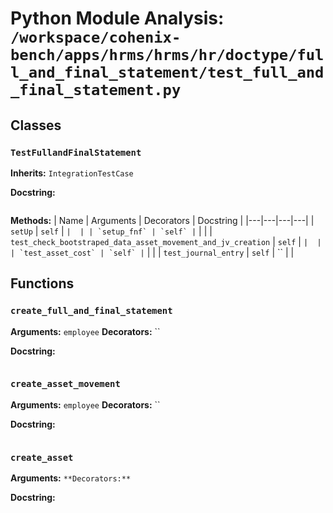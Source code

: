 # Python Module Analysis: `/workspace/cohenix-bench/apps/hrms/hrms/hr/doctype/full_and_final_statement/test_full_and_final_statement.py`

## Classes

### `TestFullandFinalStatement`
**Inherits:** `IntegrationTestCase`


**Docstring:**
```

```

**Methods:**
| Name | Arguments | Decorators | Docstring |
|---|---|---|---|
| `setUp` | `self` | `` |  |
| `setup_fnf` | `self` | `` |  |
| `test_check_bootstraped_data_asset_movement_and_jv_creation` | `self` | `` |  |
| `test_asset_cost` | `self` | `` |  |
| `test_journal_entry` | `self` | `` |  |





## Functions

### `create_full_and_final_statement`
**Arguments:** `employee`
**Decorators:** ``

**Docstring:**
```

```
### `create_asset_movement`
**Arguments:** `employee`
**Decorators:** ``

**Docstring:**
```

```
### `create_asset`
**Arguments:** ``
**Decorators:** ``

**Docstring:**
```

```

